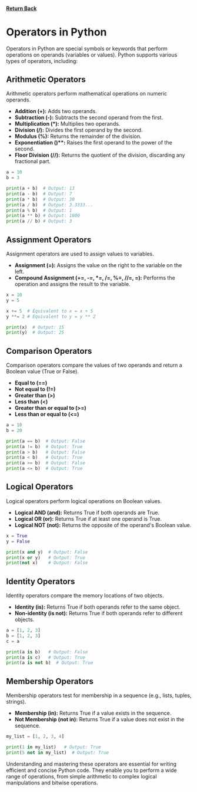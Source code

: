 #### [Return Back](../python_for_testers.md)

# Operators in Python

Operators in Python are special symbols or keywords that perform operations on operands (variables or values). Python supports various types of operators, including:

## Arithmetic Operators

Arithmetic operators perform mathematical operations on numeric operands.

- **Addition (+):** Adds two operands.
- **Subtraction (-):** Subtracts the second operand from the first.
- **Multiplication (*):** Multiplies two operands.
- **Division (/):** Divides the first operand by the second.
- **Modulus (%):** Returns the remainder of the division.
- **Exponentiation ()\**:** Raises the first operand to the power of the second.
- **Floor Division (//):** Returns the quotient of the division, discarding any fractional part.

```python
a = 10
b = 3

print(a + b)  # Output: 13
print(a - b)  # Output: 7
print(a * b)  # Output: 30
print(a / b)  # Output: 3.3333...
print(a % b)  # Output: 1
print(a ** b) # Output: 1000
print(a // b) # Output: 3
```

## Assignment Operators

Assignment operators are used to assign values to variables.

- **Assignment (=):** Assigns the value on the right to the variable on the left.
- **Compound Assignment (+=, -=, \*=, /=, %=, //=, =):** Performs the operation and assigns the result to the variable.

```python
x = 10
y = 5

x += 5  # Equivalent to x = x + 5
y **= 2 # Equivalent to y = y ** 2

print(x)  # Output: 15
print(y)  # Output: 25
```

## Comparison Operators

Comparison operators compare the values of two operands and return a Boolean value (True or False).

- **Equal to (==)**
- **Not equal to (!=)**
- **Greater than (>)**
- **Less than (<)**
- **Greater than or equal to (>=)**
- **Less than or equal to (<=)**

```python
a = 10
b = 20

print(a == b)  # Output: False
print(a != b)  # Output: True
print(a > b)   # Output: False
print(a < b)   # Output: True
print(a >= b)  # Output: False
print(a <= b)  # Output: True
```

## Logical Operators

Logical operators perform logical operations on Boolean values.

- **Logical AND (and):** Returns True if both operands are True.
- **Logical OR (or):** Returns True if at least one operand is True.
- **Logical NOT (not):** Returns the opposite of the operand's Boolean value.

```python
x = True
y = False

print(x and y)  # Output: False
print(x or y)   # Output: True
print(not x)    # Output: False
```

## Identity Operators

Identity operators compare the memory locations of two objects.

- **Identity (is):** Returns True if both operands refer to the same object.
- **Non-identity (is not):** Returns True if both operands refer to different objects.

```python
a = [1, 2, 3]
b = [1, 2, 3]
c = a

print(a is b)   # Output: False
print(a is c)   # Output: True
print(a is not b)  # Output: True
```

## Membership Operators

Membership operators test for membership in a sequence (e.g., lists, tuples, strings).

- **Membership (in):** Returns True if a value exists in the sequence.
- **Not Membership (not in):** Returns True if a value does not exist in the sequence.

```python
my_list = [1, 2, 3, 4]

print(1 in my_list)   # Output: True
print(5 not in my_list)  # Output: True
```

Understanding and mastering these operators are essential for writing efficient and concise Python code. They enable you to perform a wide range of operations, from simple arithmetic to complex logical manipulations and bitwise operations.
